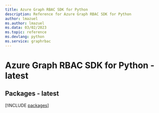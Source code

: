 ```yaml
---
title: Azure Graph RBAC SDK for Python
description: Reference for Azure Graph RBAC SDK for Python
author: lmazuel
ms.author: lmazuel
ms.data: 03/02/2023
ms.topic: reference
ms.devlang: python
ms.service: graphrbac
---
```

# Azure Graph RBAC SDK for Python - latest
## Packages - latest
[!INCLUDE [packages](graph-rbac-index.md)]